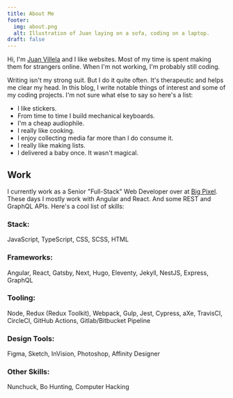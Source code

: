 ```yaml
---
title: About Me
footer:
  img: about.png
  alt: Illustration of Juan laying on a sofa, coding on a laptop.
draft: false
---
```


Hi, I'm [Juan Villela](https://www.juanvillela.dev/) and I like websites. Most of my time is spent making them for strangers online. When I'm not working, I'm probably still coding.

Writing isn't my strong suit. But I do it quite often. It's therapeutic and helps me clear my head. In this blog, I write notable things of interest and some of my coding projects. I'm not sure what else to say so here's a list:

- I like stickers.
- From time to time I build mechanical keyboards.
- I'm a cheap audiophile.
- I really like cooking.
- I enjoy collecting media far more than I do consume it.
- I really like making lists.
- I delivered a baby once. It wasn't magical.

## Work
I currently work as a Senior "Full-Stack" Web Developer over at [Big Pixel](https://thebigpixel.net/). These days I mostly work with Angular and React. And some REST and GraphQL APIs. Here's a cool list of skills:

### Stack:
JavaScript, TypeScript, CSS, SCSS, HTML

### Frameworks:
Angular, React, Gatsby, Next, Hugo, Eleventy, Jekyll, NestJS, Express, GraphQL

### Tooling:
Node, Redux (Redux Toolkit), Webpack, Gulp, Jest, Cypress, aXe, TravisCI, CircleCI, GitHub Actions, Gitlab/Bitbucket Pipeline

### Design Tools:
Figma, Sketch, InVision, Photoshop, Affinity Designer

### Other Skills:
Nunchuck, Bo Hunting, Computer Hacking
